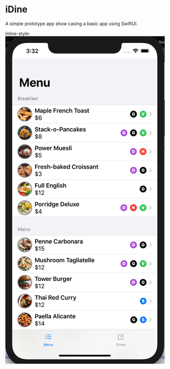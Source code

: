 # iDine
A simple prototype app show casing a basic app using SwiftUI.

Inline-style: 
![alt text](appview.png "App view of prototype")
